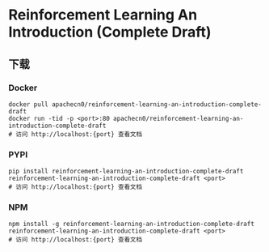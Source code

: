 # Reinforcement Learning An Introduction (Complete Draft)

## 下载

### Docker

```
docker pull apachecn0/reinforcement-learning-an-introduction-complete-draft
docker run -tid -p <port>:80 apachecn0/reinforcement-learning-an-introduction-complete-draft
# 访问 http://localhost:{port} 查看文档
```

### PYPI

```
pip install reinforcement-learning-an-introduction-complete-draft
reinforcement-learning-an-introduction-complete-draft <port>
# 访问 http://localhost:{port} 查看文档
```

### NPM

```
npm install -g reinforcement-learning-an-introduction-complete-draft
reinforcement-learning-an-introduction-complete-draft <port>
# 访问 http://localhost:{port} 查看文档
```